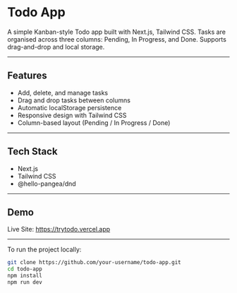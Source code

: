 # Todo App

A simple Kanban-style Todo app built with Next.js, Tailwind CSS. Tasks are organised across three columns: Pending, In Progress, and Done. Supports drag-and-drop and local storage.

---

## Features

- Add, delete, and manage tasks
- Drag and drop tasks between columns
- Automatic localStorage persistence
- Responsive design with Tailwind CSS
- Column-based layout (Pending / In Progress / Done)

---

## Tech Stack

- Next.js
- Tailwind CSS
- @hello-pangea/dnd

---

## Demo

Live Site: [https://trytodo.vercel.app ](https://trytodo.vercel.app/) 

---


To run the project locally:

```bash
git clone https://github.com/your-username/todo-app.git
cd todo-app
npm install
npm run dev
